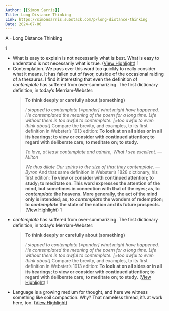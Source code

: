 ```yaml
---
Author: [[Simon Sarris]]
Title: Long Distance Thinking
Link: https://simonsarris.substack.com/p/long-distance-thinking
Date: 2024-07-06
---
```

A - Long Distance Thinking

1
- What is easy to explain is not necessarily what is best. What is easy to understand is not necessarily what is true. ([View Highlight](https://read.readwise.io/read/01gt7ekqvr4mkrwvyyvyd9v0kd))
1
- Contemplation. We pass over this word too quickly to really consider what it means. It has fallen out of favor, outside of the occasional raiding of a thesaurus. I find it interesting that even the definition of *contemplate* has suffered from over-summarizing. The first dictionary definition, in today’s Merriam-Webster:
  > **To think deeply or carefully about (something)**
  > 
  > *I stopped to contemplate [=ponder] what might have happened. 
  > He contemplated the meaning of the poem for a long time. 
  > Life without them is too awful to contemplate. [=too awful to even think about]*
  Compare the brevity, and examples, to its first definition in Webster’s 1913 edition:
  > **To look at on all sides or in all its bearings; to view or consider with continued attention; to regard with deliberate care; to meditate on; to study.**
  > 
  > *To love, at least contemplate and admire, 
  > What I see excellent. 
  > —Milton*
  > 
  > *We thus dilate 
  > Our spirits to the size of that they contemplate. 
  > —Byron*
  And that same definition in Webster’s 1828 dictionary, his first edition:
  > **To view or consider with continued attention; to study; to meditate on. This word expresses the attention of the mind, but sometimes in connection with that of the eyes; as, to** ***contemplate*** **the heavens. More generally, the act of the mind only is intended; as, to** ***contemplate*** **the wonders of redemption; to** ***contemplate*** **the state of the nation and its future prospects.** ([View Highlight](https://read.readwise.io/read/01gt7exn3ade20vpa4evw8ra2c))
1
- *contemplate* has suffered from over-summarizing. The first dictionary definition, in today’s Merriam-Webster:
  > **To think deeply or carefully about (something)**
  > 
  > *I stopped to contemplate [=ponder] what might have happened. 
  > He contemplated the meaning of the poem for a long time. 
  > Life without them is too awful to contemplate. [=too awful to even think about]*
  Compare the brevity, and examples, to its first definition in Webster’s 1913 edition:
  > **To look at on all sides or in all its bearings; to view or consider with continued attention; to regard with deliberate care; to meditate on; to study.** ([View Highlight](https://read.readwise.io/read/01gt7esvbc9zkvpp15g45972rb))
1
- Language is a growing medium for thought, and here we witness something like soil compaction. Why? That nameless thread, it’s at work here, too. ([View Highlight](https://read.readwise.io/read/01gt7etr0ey67mw37pgd8sz9cw))
